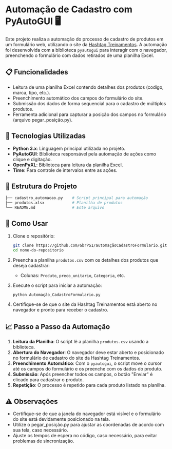 # Automação de Cadastro com PyAutoGUI 🖥️

Este projeto realiza a automação do processo de cadastro de produtos em um formulário web, utilizando o site da [Hashtag Treinamentos](https://dlp.hashtagtreinamentos.com/python/intensivao/login). A automação foi desenvolvida com a biblioteca `pyautogui` para interagir com o navegador, preenchendo o formulário com dados retirados de uma planilha Excel.

## 📋 Funcionalidades

- Leitura de uma planilha Excel contendo detalhes dos produtos (codigo, marca, tipo, etc.).
- Preenchimento automático dos campos do formulário do site.
- Submissão dos dados de forma sequencial para o cadastro de múltiplos produtos.
- Ferramenta adicional para capturar a posição dos campos no formulário (arquivo pegar_posição.py).

## 🔧 Tecnologias Utilizadas

- **Python 3.x**: Linguagem principal utilizada no projeto.
- **PyAutoGUI**: Biblioteca responsável pela automação de ações como clique e digitação.
- **OpenPyXL**: Biblioteca para leitura da planilha Excel.
- **Time**: Para controle de intervalos entre as ações.

## 📂 Estrutura do Projeto

```bash
├── cadastro_automacao.py    # Script principal para automação
├── produtos.xlsx            # Planilha de produtos
└── README.md                # Este arquivo
```

## 🚀 Como Usar

1. Clone o repositório:
    ```bash
    git clone https://github.com/GbrPS1/automaçãoCadastroFormulario.git
    cd nome-do-repositorio
    ```

2. Preencha a planilha `produtos.csv` com os detalhes dos produtos que deseja cadastrar:
    - Colunas: `Produto`, `preco_unitario`, `Categoria`, etc.

3. Execute o script para iniciar a automação:
    ```bash
    python Automação_CadastroFormulario.py
    ```

4. Certifique-se de que o site da Hashtag Treinamentos está aberto no navegador e pronto para receber o cadastro.

## 📈 Passo a Passo da Automação

1. **Leitura da Planilha**: O script lê a planilha `produtos.csv` usando a biblioteca.
2. **Abertura do Navegador**: O navegador deve estar aberto e posicionado no formulário de cadastro do site da Hashtag Treinamentos.
3. **Preenchimento Automático**: Com o `pyautogui`, o script move o cursor até os campos do formulário e os preenche com os dados do produto.
4. **Submissão**: Após preencher todos os campos, o botão "Enviar" é clicado para cadastrar o produto.
5. **Repetição**: O processo é repetido para cada produto listado na planilha.

## ⚠️ Observações

- Certifique-se de que a janela do navegador está visível e o formulário do site está devidamente posicionado na tela.
- Utilize o pegar_posição.py para ajustar as coordenadas de acordo com sua tela, caso necessário.
- Ajuste os tempos de espera no código, caso necessário, para evitar problemas de sincronização.
